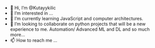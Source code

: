 - 👋 Hi, I’m @Kutayykilic
- 👀 I’m interested in ...
- 🌱 I’m currently learning JavaScript and computer architectures.
- 💞️ I’m looking to collaborate on python projects that will be a new experience to me. Automation/ Advanced ML and DL and so much more...
- 📫 How to reach me ...

<!---
Kutayykilic/Kutayykilic is a ✨ special ✨ repository because its `README.md` (this file) appears on your GitHub profile.
You can click the Preview link to take a look at your changes.
--->

